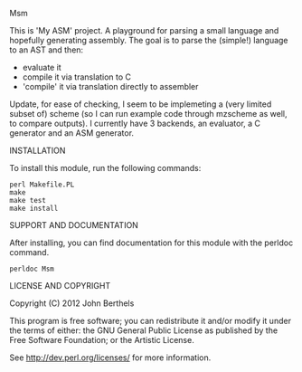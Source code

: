 Msm

This is 'My ASM' project. A playground for parsing a small language and hopefully generating
assembly. The goal is to parse the (simple!) language to an AST and then:
- evaluate it
- compile it via translation to C
- 'compile' it via translation directly to assembler

Update, for ease of checking, I seem to be implemeting a (very limited subset of) scheme
(so I can run example code through mzscheme as well, to compare outputs). I currently have 3
backends, an evaluator, a C generator and an ASM generator.


INSTALLATION

To install this module, run the following commands:

	perl Makefile.PL
	make
	make test
	make install

SUPPORT AND DOCUMENTATION

After installing, you can find documentation for this module with the
perldoc command.

    perldoc Msm

LICENSE AND COPYRIGHT

Copyright (C) 2012 John Berthels

This program is free software; you can redistribute it and/or modify it
under the terms of either: the GNU General Public License as published
by the Free Software Foundation; or the Artistic License.

See http://dev.perl.org/licenses/ for more information.

